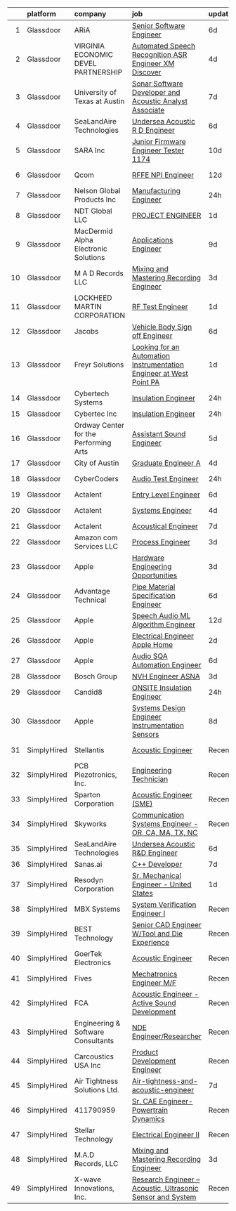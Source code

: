 

|    | platform    | company                               | job                                                                                                                                                                                                                                                                                                                                                                                                                                                                                                                                                                                                                                                                                                                                                                                                                                                                                                                                                                                                                                                                                                                                                                                                                                                                                                                                                                                                                                       | update_time   | location                |
|---:|:------------|:--------------------------------------|:------------------------------------------------------------------------------------------------------------------------------------------------------------------------------------------------------------------------------------------------------------------------------------------------------------------------------------------------------------------------------------------------------------------------------------------------------------------------------------------------------------------------------------------------------------------------------------------------------------------------------------------------------------------------------------------------------------------------------------------------------------------------------------------------------------------------------------------------------------------------------------------------------------------------------------------------------------------------------------------------------------------------------------------------------------------------------------------------------------------------------------------------------------------------------------------------------------------------------------------------------------------------------------------------------------------------------------------------------------------------------------------------------------------------------------------|:--------------|:------------------------|
|  1 | Glassdoor   | ARiA                                  | [Senior Software Engineer](https://www.glassdoor.com/partner/jobListing.htm?pos=101&ao=1110586&s=58&guid=00000182cea74c91b7622e24634c906c&src=GD_JOB_AD&t=SR&vt=w&ea=1&cs=1_d41f45f9&cb=1661324447211&jobListingId=1008076713969&cpc=1641D5D5536C06B6&jrtk=3-0-1gb7aej5li6gm801-1gb7aej652g8u000-a2788589c076f59c--6NYlbfkN0ACu_hgM4mYOpGjE6TXudS1eLEYdlotK5aSiNrSIRlNjkkh_z-L-is4x54yXDm2KRsb-mtVs3lKT5u3SJdqLqnwYoxrpCimy5LFfZyt9ttTGVU61pPJmUA1KW-g9Q9gKF2IYCC3xiHVVy9PrVBjM_QDYyjIcjrjj_Ylt-4VwcdsEXVk_3IGctwleoMyUsUDh3vmpVQVRRvphqnCov2C-U2v7Ph4COl36wuujwqn_Ny1U-WqlyrLMj-ct2j7f27vNZVlraarOfVhdJAohYY5JOs4rMhCuqQBqV4s461i9yYMDzmlajZ8Nel_x3I0Lol7sqLGNs85azOm7UiLpH6ayseTT41Mi2QiMp4Yk65mLEF2yHS2wcwcgt82GykKMFVSaqF-utu0xHQVVtHgCFkVQYlL0KEZI7msaKbaQH9zwly2Dd4cgnU6tyWFpGUgsTMxK1DEWrOrk_99-2RJkjPBcSguTjODCbqU-OicBAk_8vyfpBdIadni1hvNbLfqkN9hs_bg40enX0GqgQ%3D%3D)                                                                                                                                                                                                                                                                                                                                                                                                                                                                                                                                                           | 6d            | Seattle, WA             |
|  2 | Glassdoor   | VIRGINIA ECONOMIC DEVEL PARTNERSHIP   | [Automated Speech Recognition  ASR  Engineer   XM Discover](https://www.glassdoor.com/partner/jobListing.htm?pos=103&ao=1110586&s=58&guid=00000182cea74c91b7622e24634c906c&src=GD_JOB_AD&t=SR&vt=w&cs=1_52b203ad&cb=1661324447211&jobListingId=1008081555644&cpc=6193B0C32834B022&jrtk=3-0-1gb7aej5li6gm801-1gb7aej652g8u000-550a88ddc4adde81--6NYlbfkN0D0ff9e8Lfwlpl5zGbQmpn59AL71QmFd7VKOAnfyjZzp5sdngV8WPgYe0dov1m7Y2kw6EHuJODJj3ty-dvdlm38X0C5pQW2rYh27EnJMeapNXbArMIEY3CPxsiouAf__8ATJrwDuEj_uUAorgrTFUFUth8IhrHYoiXtT52_uCJw6n2hkDt3LMssZbI3fSxbfC5mZsghNW5txCQdAUY0l4yMusrYnbqwUkhrs7YhUPvRPe2otri-gwI36s18ReJlllqQTD6j35IEaBbawWgSEBRo6gh9kR8MOxkqOtubTVKyD6YetNJqrRMg93VpAqNGNLVBhrohjyoXth2G5bPAIF1BVQ76CiWQSRueO5RAm1w-RaqZaCQn5_0UbB25gV0gP1RIFyLAmOzkIL5VVJ3FT38uPW2bHEvFUDyvmVaKrlhHslW_xseQE63Y7VVxcvDVLwbJ5V3njuXJ326cv15JdLGlraxnweJL_30%3D)                                                                                                                                                                                                                                                                                                                                                                                                                                                                                                                                                                             | 4d            | Reston, VA              |
|  3 | Glassdoor   | University of Texas at Austin         | [Sonar Software Developer and Acoustic Analyst Associate](https://www.glassdoor.com/partner/jobListing.htm?pos=126&ao=1136043&s=58&guid=00000182cea74c91b7622e24634c906c&src=GD_JOB_AD&t=SR&vt=w&cs=1_fe0d5dd8&cb=1661324447215&jobListingId=1008073636533&jrtk=3-0-1gb7aej5li6gm801-1gb7aej652g8u000-557bf31c862cf06c-)                                                                                                                                                                                                                                                                                                                                                                                                                                                                                                                                                                                                                                                                                                                                                                                                                                                                                                                                                                                                                                                                                                                  | 7d            | Austin, TX              |
|  4 | Glassdoor   | SeaLandAire Technologies              | [Undersea Acoustic R D Engineer](https://www.glassdoor.com/partner/jobListing.htm?pos=117&ao=1136043&s=58&guid=00000182cea74c91b7622e24634c906c&src=GD_JOB_AD&t=SR&vt=w&ea=1&cs=1_f147c808&cb=1661324447215&jobListingId=1008076399763&jrtk=3-0-1gb7aej5li6gm801-1gb7aej652g8u000-1b0c825c938043e9-)                                                                                                                                                                                                                                                                                                                                                                                                                                                                                                                                                                                                                                                                                                                                                                                                                                                                                                                                                                                                                                                                                                                                      | 6d            | Jackson, MI             |
|  5 | Glassdoor   | SARA Inc                              | [Junior Firmware Engineer   Tester   1174](https://www.glassdoor.com/partner/jobListing.htm?pos=130&ao=1136043&s=58&guid=00000182cea74c91b7622e24634c906c&src=GD_JOB_AD&t=SR&vt=w&ea=1&cs=1_ccd73ba1&cb=1661324447216&jobListingId=1008069954036&jrtk=3-0-1gb7aej5li6gm801-1gb7aej652g8u000-64dfa2a4b43075ce-)                                                                                                                                                                                                                                                                                                                                                                                                                                                                                                                                                                                                                                                                                                                                                                                                                                                                                                                                                                                                                                                                                                                            | 10d           | Colorado Springs, CO    |
|  6 | Glassdoor   | Qcom                                  | [RFFE NPI Engineer](https://www.glassdoor.com/partner/jobListing.htm?pos=116&ao=1136043&s=58&guid=00000182cea74c91b7622e24634c906c&src=GD_JOB_AD&t=SR&vt=w&cs=1_31990dfa&cb=1661324447215&jobListingId=1008067509526&jrtk=3-0-1gb7aej5li6gm801-1gb7aej652g8u000-29f2ec6209d2a3f1-)                                                                                                                                                                                                                                                                                                                                                                                                                                                                                                                                                                                                                                                                                                                                                                                                                                                                                                                                                                                                                                                                                                                                                        | 12d           | San Diego, CA           |
|  7 | Glassdoor   | Nelson Global Products Inc            | [Manufacturing Engineer](https://www.glassdoor.com/partner/jobListing.htm?pos=128&ao=1136043&s=58&guid=00000182cea74c91b7622e24634c906c&src=GD_JOB_AD&t=SR&vt=w&ea=1&cs=1_e0e4fb49&cb=1661324447216&jobListingId=1008087917890&jrtk=3-0-1gb7aej5li6gm801-1gb7aej652g8u000-6d4720c4deeb5f88-)                                                                                                                                                                                                                                                                                                                                                                                                                                                                                                                                                                                                                                                                                                                                                                                                                                                                                                                                                                                                                                                                                                                                              | 24h           | Black River Falls, WI   |
|  8 | Glassdoor   | NDT Global LLC                        | [PROJECT ENGINEER](https://www.glassdoor.com/partner/jobListing.htm?pos=123&ao=1136043&s=58&guid=00000182cea74c91b7622e24634c906c&src=GD_JOB_AD&t=SR&vt=w&cs=1_afad4964&cb=1661324447215&jobListingId=1008084939858&jrtk=3-0-1gb7aej5li6gm801-1gb7aej652g8u000-e0a73ef70e511d69-)                                                                                                                                                                                                                                                                                                                                                                                                                                                                                                                                                                                                                                                                                                                                                                                                                                                                                                                                                                                                                                                                                                                                                         | 1d            | Houston, TX             |
|  9 | Glassdoor   | MacDermid Alpha Electronic Solutions  | [Applications Engineer](https://www.glassdoor.com/partner/jobListing.htm?pos=121&ao=1136043&s=58&guid=00000182cea74c91b7622e24634c906c&src=GD_JOB_AD&t=SR&vt=w&cs=1_ace5066b&cb=1661324447215&jobListingId=1008070285027&jrtk=3-0-1gb7aej5li6gm801-1gb7aej652g8u000-bd764e465d32d008-)                                                                                                                                                                                                                                                                                                                                                                                                                                                                                                                                                                                                                                                                                                                                                                                                                                                                                                                                                                                                                                                                                                                                                    | 9d            | South Plainfield, NJ    |
| 10 | Glassdoor   | M A D Records  LLC                    | [Mixing and Mastering Recording Engineer](https://www.glassdoor.com/partner/jobListing.htm?pos=114&ao=1136043&s=58&guid=00000182cea74c91b7622e24634c906c&src=GD_JOB_AD&t=SR&vt=w&ea=1&cs=1_3fbadd84&cb=1661324447214&jobListingId=1008082851002&jrtk=3-0-1gb7aej5li6gm801-1gb7aej652g8u000-1ef587c60b88b873-)                                                                                                                                                                                                                                                                                                                                                                                                                                                                                                                                                                                                                                                                                                                                                                                                                                                                                                                                                                                                                                                                                                                             | 3d            | Las Vegas, NV           |
| 11 | Glassdoor   | LOCKHEED MARTIN CORPORATION           | [RF Test Engineer](https://www.glassdoor.com/partner/jobListing.htm?pos=129&ao=1136043&s=58&guid=00000182cea74c91b7622e24634c906c&src=GD_JOB_AD&t=SR&vt=w&cs=1_2c2f7edf&cb=1661324447216&jobListingId=1008087378421&jrtk=3-0-1gb7aej5li6gm801-1gb7aej652g8u000-6ebfdff9d67e6aa4-)                                                                                                                                                                                                                                                                                                                                                                                                                                                                                                                                                                                                                                                                                                                                                                                                                                                                                                                                                                                                                                                                                                                                                         | 1d            | Littleton, CO           |
| 12 | Glassdoor   | Jacobs                                | [Vehicle Body Sign off Engineer](https://www.glassdoor.com/partner/jobListing.htm?pos=102&ao=1110586&s=58&guid=00000182cea74c91b7622e24634c906c&src=GD_JOB_AD&t=SR&vt=w&ea=1&cs=1_ce6c0abc&cb=1661324447211&jobListingId=1008076424160&cpc=A0032DE20586B9BD&jrtk=3-0-1gb7aej5li6gm801-1gb7aej652g8u000-2514f11ce17c5c7f--6NYlbfkN0BTGCzNkojaWnHF2lQ67MprkfV0AsHFK6-ASa0WUvIAVKxor-yG3OomjkEz4vwULtViHXMikodzBLZazM3ZaOgoH6MW5WzHLsIs1EKGt9YAOekZ7ienKxQ0tTFZgf_qAXBmL8buqm45bdv1pk6cJyUkzwqIjMKZRQur5CZ9tfmKv1dy1pdm2E5dgM_vrDQyqFEEDC_nSRcMnKgt4-hrKq47_UZ2x9EtcHA2dAeL-S0hZjB7F61Y-bVWRUOocGiwRbo6kkrs768NHegserVOQK70wtzWv1kgz4HW-XYyTGQcbSamWrVJE2BQfSG06PbwxDdkYismX80HsmNSYZpiDlZeOKE9DpVXL49gQPoQBZNWSbz0cz-YtY1i_OvEsw4dRznhnfGDEikaIV97wtir7CZATP24vZftM_BctTTp8JgZrcjyVw4lkwb4kK19r-hKY9M8WNrQVlmgnOJi4T0DY0617lPw-a9HL6bC1mJeJFR-s_LIe3jXnit76iPxUADLrEvzOGwi_FPH0A%3D%3D)                                                                                                                                                                                                                                                                                                                                                                                                                                                                                                                                                     | 6d            | Dearborn, MI            |
| 13 | Glassdoor   | Freyr Solutions                       | [Looking for an Automation Instrumentation Engineer at West Point  PA](https://www.glassdoor.com/partner/jobListing.htm?pos=120&ao=1136043&s=58&guid=00000182cea74c91b7622e24634c906c&src=GD_JOB_AD&t=SR&vt=w&ea=1&cs=1_67fcae24&cb=1661324447215&jobListingId=1008085897305&jrtk=3-0-1gb7aej5li6gm801-1gb7aej652g8u000-9bb65be6d17920d8-)                                                                                                                                                                                                                                                                                                                                                                                                                                                                                                                                                                                                                                                                                                                                                                                                                                                                                                                                                                                                                                                                                                | 1d            | West Point, PA          |
| 14 | Glassdoor   | Cybertech Systems                     | [Insulation Engineer](https://www.glassdoor.com/partner/jobListing.htm?pos=115&ao=1136043&s=58&guid=00000182cea74c91b7622e24634c906c&src=GD_JOB_AD&t=SR&vt=w&ea=1&cs=1_5e96abe5&cb=1661324447214&jobListingId=1008088326827&jrtk=3-0-1gb7aej5li6gm801-1gb7aej652g8u000-3405b385bc521d45-)                                                                                                                                                                                                                                                                                                                                                                                                                                                                                                                                                                                                                                                                                                                                                                                                                                                                                                                                                                                                                                                                                                                                                 | 24h           | Houston, TX             |
| 15 | Glassdoor   | Cybertec Inc                          | [Insulation Engineer](https://www.glassdoor.com/partner/jobListing.htm?pos=118&ao=1136043&s=58&guid=00000182cea74c91b7622e24634c906c&src=GD_JOB_AD&t=SR&vt=w&ea=1&cs=1_5dba6112&cb=1661324447215&jobListingId=1008088726549&jrtk=3-0-1gb7aej5li6gm801-1gb7aej652g8u000-60e52fbdaa588f09-)                                                                                                                                                                                                                                                                                                                                                                                                                                                                                                                                                                                                                                                                                                                                                                                                                                                                                                                                                                                                                                                                                                                                                 | 24h           | Houston, TX             |
| 16 | Glassdoor   | Ordway Center for the Performing Arts | [Assistant Sound Engineer](https://www.glassdoor.com/partner/jobListing.htm?pos=124&ao=1136043&s=58&guid=00000182cea74c91b7622e24634c906c&src=GD_JOB_AD&t=SR&vt=w&ea=1&cs=1_30fa5505&cb=1661324447215&jobListingId=1008079532547&jrtk=3-0-1gb7aej5li6gm801-1gb7aej652g8u000-5856df3a239138d6-)                                                                                                                                                                                                                                                                                                                                                                                                                                                                                                                                                                                                                                                                                                                                                                                                                                                                                                                                                                                                                                                                                                                                            | 5d            | Saint Paul, MN          |
| 17 | Glassdoor   | City of Austin                        | [Graduate Engineer A](https://www.glassdoor.com/partner/jobListing.htm?pos=122&ao=1136043&s=58&guid=00000182cea74c91b7622e24634c906c&src=GD_JOB_AD&t=SR&vt=w&cs=1_8f3f5fd7&cb=1661324447215&jobListingId=1008080961660&jrtk=3-0-1gb7aej5li6gm801-1gb7aej652g8u000-6bcb283c366297ad-)                                                                                                                                                                                                                                                                                                                                                                                                                                                                                                                                                                                                                                                                                                                                                                                                                                                                                                                                                                                                                                                                                                                                                      | 4d            | Austin, TX              |
| 18 | Glassdoor   | CyberCoders                           | [Audio Test Engineer](https://www.glassdoor.com/partner/jobListing.htm?pos=109&ao=1110586&s=58&guid=00000182cea74c91b7622e24634c906c&src=GD_JOB_AD&t=SR&vt=w&ea=1&cs=1_4724ae5e&cb=1661324447212&jobListingId=1008088932273&cpc=C4A69CCDBB3B9599&jrtk=3-0-1gb7aej5li6gm801-1gb7aej652g8u000-195f1b305b140201--6NYlbfkN0CpFJQzrgRR8WqXWK1qKKEqALWJw739KlKqr2H-MSI4eoBlI4EFrmor2FYZMP3muM2iY6zZv4sQHl1XI1L4HyAQIWRKQqPP3oXzGQEF-tO5eQTwcd-AVMJez6I_LMb97zRScuRm4depAaLMlMt7uWaHnLx2e4jgd7Qn1OhengMqPWsbMSsZTgu64GC9gGZiFGZ40cZLgMZ1RwoiFRlWV9QQVs_8BmQMmE9K8p8pCDLS4o21tEKGbMqJFo-ugct2Pb1J4bTGkLli0I5f1nVJiX1AFMMl5pCdFhs9Mu-_sbub3oGs_yJ8UsQ2UECx6QjtiqO2fljGzBS4elzydBkk78sncSs2OEgFzGtCRy0hiJL09w-GOQqG_KTkChjCUyoDlBhR1ApSH-ls8Vy7e4bAaXEeZDGlQ5Mc9iQeFMm8Ziwqxnt9KlfZFh-DO8Hssw5mqvL76Y9MGYV18vbI02OI-7IQCD9wLGUYEcnXKFfiTSN_brUefI7tgFP36DtGXRV8r-CsnbuSSm5VeDNZCU8TxPFoHLSw_5rq_snZl4Dm67a6eM5iQIBOuASpN4mTQoKuzK_FemdU-dp0pRZvTxyF90o3ppcJMRWJ6WBgW3ZyaBz18Y06r-1cXXW0ClTsjKjkvfgKblxiVDT5i7qohEoRp7TtFg4voyfDdsiIOxZlFylajM0LF2XQapsNrOglcNjCD7hQAlub5-YcZVyWPhqZ9wgx39g9KbrwjcuBkenoE_fdfl-rsOgfPp3hxPJ98o8WbmPbSXDYSa4Ogss7JhIv--yQOUzjCN8l3t1WQcre9irq5RcDqT_wUtoBtBYmTPioh6FLc9_8fhlIhiAxO17qS8u7dvbJPpwz5Rv2Z-MSYTYFHMhft-rPwUamV6uFHppJEwn4ztaHjypxueQfk4AfTOeWgdPYKHPUMDx2kR6vHiXsxfzmokorgMruJQBC3mHib66bZHMQoUq6UIuWQHQ2ZsoZKdU5T66uSPkH0-RgTiYdTg%3D%3D)                                                                | 24h           | Redmond, WA             |
| 19 | Glassdoor   | Actalent                              | [Entry Level Engineer](https://www.glassdoor.com/partner/jobListing.htm?pos=110&ao=1110586&s=58&guid=00000182cea74c91b7622e24634c906c&src=GD_JOB_AD&t=SR&vt=w&ea=1&cs=1_84c5194f&cb=1661324447213&jobListingId=1008077072912&cpc=334ABAF5D42DC775&jrtk=3-0-1gb7aej5li6gm801-1gb7aej652g8u000-80860973a67802ea--6NYlbfkN0ChYVx_I3yfZ_JDY3EFoivtqvi_stwnZ_kRt8Dowt_l_d1ydueao4NE-oUleRJ4yhhmumybdE2Kouaj4ijvM67OjwBFpaTVdis5duIe_hhHyHeLRgfXvHT8CVNthjxvGwO0GKWio-ZGLNpXiryZOuQM3mtx5h2EK4tOWlkknpGH49bKKyYWBVoMq7ZcGVQ9Nled4eXQig0cOJDCET7BHI-44BLXhxKleuuDAzS64LCgue3keyyzfxXOdpmu6bEMdDxK6Kd-QkP6qwBfk_IGqzKE-r9OYsT69F6fq11NZ67O8Cu8HYEKfXlveU5i6V-BLmWGcQ2K-YMPCDYGghkja1DnzaHXTNtYNS0Kto5KagbxKjYkGpeEQrLWayKaWXdfzlG86ofY8BUccnHoiBQQTVRPrxBCZGd8v9Chzmn_d5zbeF4U9MVL99eGI0yXgNUNKZVqa4HzVaJSg4Q82BALspLLcPPkTu4aVJ--HWJpP8I_tQN1HlJluv10MkCPFQbfHiOqMdP9RLDiRQ3OMnCZSAJusREkHTP0rdcmhF-OXXDmbQtubhXqafQqfS-EW6zG9Wr9ktrfVijUJCQbE4X-L7oMJoF3-70JGPW6H9FRZgpuY9AjYVyFDpCPRLREYwlI0RuBjYAw15J69En4JzoRmzWD36XrslGG3NPwiOwOnTgyihAYjVtGJ6ahowj6S0iBW1ka0NzzTBjGKiXEoGsB5cn5dJ89GyPQK6ZZqBOa_biaRmAYdC6LdOmJPqZTTeUHwlENFVOUQicER5oYSz2whaK0LNMtG-2vOCxbFsJqwWa_ORjNyALa8_KVYOmnn4brB8gP2s6-kO5YWuhryxvWQJBDXJqlMBlD6XETiyZaNs5NNqOpm38q3xES4yYKn_hBsiUwk1YgnWzYFhnK7oIX41d1HL5lAiyM4OuPsKYIThWNi-6h4t3Vbw5tqlwsIy5PbqhH5QbOgC3MvX-uhXa3DCd8)                                                                                           | 6d            | Chester, PA             |
| 20 | Glassdoor   | Actalent                              | [Systems Engineer](https://www.glassdoor.com/partner/jobListing.htm?pos=111&ao=1110586&s=58&guid=00000182cea74c91b7622e24634c906c&src=GD_JOB_AD&t=SR&vt=w&ea=1&cs=1_93f5e745&cb=1661324447214&jobListingId=1008081625256&cpc=B076152010A3B66C&jrtk=3-0-1gb7aej5li6gm801-1gb7aej652g8u000-eb5fc3e5fa73dec3--6NYlbfkN0ChYVx_I3yfZ_JDY3EFoivtqvi_stwnZ_kRt8Dowt_l_d1ydueao4NE-oUleRJ4yhjCrTNrnhpA1723ScKRDpRE1n0lV517MAuDm13_KfRUVCvtQItZxA6LE1Jn-hMF2PzuvuQPoChg2FMt2ty_tcyOZZqDrLEv6DVzbvLpvC0x3pBg0Jy9n9lrQ-0scFr7jG2zeI7I_r6y9HOjPKKcOaWNAENSubJHDbKnMjpW4mrN8PhxMYZ8tU0DIzfXzMIPGG4gWd4OaJfyh5g9mm5PUPESuSE09zsPhzA2x3BkJ_sRepfrUOQ-1-q0-z8YvUojkuaUbh_s8Vqx6WgVsSt35DmwfJXAhQ2gqdUMwXFLZeYYO65_m0ZYM5ZPAJ5kJHHKWgaCeLS3IjJrf8Ce7VPnSdV6al9voK7AN3nRbeqHgHCf9at4v4xImfbVpy2lO7UNBNQ8FSh9zx38encryPVzPgG3z5nEqeHD9QLccz0iXI9arxk9gTL7qsfOBLgOeVnHX2ccdQ37tsr0q_XGyWfVlv54Q_XJFrpSQQtZvF6ch0OMxZXf218cGB-d6Rb2tJjVuua-Ml-EthGne4gt1Pgs90UtEh1F-SaoTSD6ftbV9pUQhRhI3o-noqcjOS-z7Lv3FbzKMWYkFtcMTg33fVoJwLTHeWfex5wAg8rbkBrinuN2CAdOSuHh-97JBQtef_BTYRb09oo1r-tT5kZsXCK6vl4UMsqUneqz7IWjh-Wm5G9vkpNaCTn1mzzDJ7hdDFVW38rMSXrLnDZNCikXGVaS6jJXQ35KsEnvPVJqmMJdYQ_qvFrZ5jpmF0_Y_EzrH-gFClMERwxD6SwAs0kxek2SBq_YV2nW1aWO7ZcPH7P2SvpeccOrOKLv17Nc11ZisaFLoMENJFi14VZkvzpfIYU4O42CdiqM4-JnJSh80zqn4DthyF83A6trCoIZVkmcSUjzSablNwekehE2E2H7gTT7g0fMePvT8dyf8zQ%3D)                                                                                 | 4d            | Eden Prairie, MN        |
| 21 | Glassdoor   | Actalent                              | [Acoustical Engineer](https://www.glassdoor.com/partner/jobListing.htm?pos=112&ao=1110586&s=58&guid=00000182cea74c91b7622e24634c906c&src=GD_JOB_AD&t=SR&vt=w&ea=1&cs=1_8a9c2f00&cb=1661324447214&jobListingId=1008075187696&cpc=8795CF9063CD573D&jrtk=3-0-1gb7aej5li6gm801-1gb7aej652g8u000-5220c9c81e84945a--6NYlbfkN0ChYVx_I3yfZ_JDY3EFoivtqvi_stwnZ_kRt8Dowt_l_d1ydueao4NE-oUleRJ4yhgHLxhV5j4PnTgNp2DfoBCFdbHcQuDtZsKy3Zufp_w8pPYADRTx-YgXFKwXxOgcar3GSNPLdcY00WKiZ-fI-3ixNwPR4MqK7gAckonzS5DC5AbX1phk35nIkXBp3psGg6mBxfCkFbPZWx6KByOSJcezdTuarfJlNQCIsBHNBH0lxhm_cx3jq1f32JZqZ4ngHS1rl6Zw53na1IztMHpunY9ZVPEv5F3xrurNdOIdbFEyK8VALy9g58iqE5qB0erDawEJ5C1gus7BdFN11ewXN0ti3EBF8UOlAbXxyrmLEYoWFWXoPyoWwDxIYe0g7iFNZZccRHaYbJ2aRbjuXmeSAP5VTXL9tRRldzJNvVS-EaeI4C7qnpctjHwJE4t-1znC1NsJWhbeDFVZam42iHdPVChLx-u34o-H253ZmzyyfBcRlP3XKZEdymFq21aqOeE8qrXBOZvJlSgGy_i0KNRHMm4UAOZKxX9FqbOHkBcpwbTIB5p5JgVA55FvYqEB9vnTOoR2T26hQnaAR7BmfJXZwSZ6llhorMKG1ubhpvN3OvOwv-pc44ZtWHmaoU3MY8vQU07sBRvAfZz28Tnt-5TqCeRGkPjfm08i6Dr3a3dY4GWaP6PZTJ5Yj7LYEdpjmxDFTUD3WDfN7IgxC013pUPVaujLlO6hNkEZ9RGute2EJv-JYwJuQ8fRKO97uzwxhBpB5xDgplMJWorsahvqhtyr5zR3pftoDPU9izG5VhiKimRAFxwQlcz4hOhAv90H76us4T-9iiO6s94MUzlpbA8VhRyStL3zW9zzStToXCEus_m5QQOyg3UN3p7iC9EAp6bNvAIKY2HPcZtP604nO4DicHLusA3JYmzxXcYPsL-SZEQP4bz3oRLZ7QG8K0iJye99OuMqAKmDuWim-ucHcvtq2je9s-vz3nzKYvQ%3D)                                                                              | 7d            | Chester, PA             |
| 22 | Glassdoor   | Amazon com Services LLC               | [Process Engineer](https://www.glassdoor.com/partner/jobListing.htm?pos=127&ao=1136043&s=58&guid=00000182cea74c91b7622e24634c906c&src=GD_JOB_AD&t=SR&vt=w&cs=1_b38be977&cb=1661324447216&jobListingId=1008082334397&jrtk=3-0-1gb7aej5li6gm801-1gb7aej652g8u000-93df05f7f57d1390-)                                                                                                                                                                                                                                                                                                                                                                                                                                                                                                                                                                                                                                                                                                                                                                                                                                                                                                                                                                                                                                                                                                                                                         | 3d            | San Diego, CA           |
| 23 | Glassdoor   | Apple                                 | [Hardware Engineering Opportunities](https://www.glassdoor.com/partner/jobListing.htm?pos=125&ao=1136043&s=58&guid=00000182cea74c91b7622e24634c906c&src=GD_JOB_AD&t=SR&vt=w&cs=1_8f140ea6&cb=1661324447215&jobListingId=1008083007672&jrtk=3-0-1gb7aej5li6gm801-1gb7aej652g8u000-dfb731c3ecead4fc-)                                                                                                                                                                                                                                                                                                                                                                                                                                                                                                                                                                                                                                                                                                                                                                                                                                                                                                                                                                                                                                                                                                                                       | 3d            | Cupertino, CA           |
| 24 | Glassdoor   | Advantage Technical                   | [Pipe Material Specification Engineer](https://www.glassdoor.com/partner/jobListing.htm?pos=108&ao=1110586&s=58&guid=00000182cea74c91b7622e24634c906c&src=GD_JOB_AD&t=SR&vt=w&ea=1&cs=1_c2f02436&cb=1661324447212&jobListingId=1008077741008&cpc=5EFBB0462F9C6B7A&jrtk=3-0-1gb7aej5li6gm801-1gb7aej652g8u000-c320e72c0ffc31eb--6NYlbfkN0CQRQ3eiV4YWjrRS1ho7HVQ9JO8v6Fb3eU0yDOJbdOiEguntuRlpE4-KHbcsleRd0tl0BQcp8yWd7PoI8l1xko7Vr5PKS52Ibi0Lby_NqcPBTaQUEXclb_XvvSXTdriqydV38gW4S8YbqhDWL22ShxkDmA5OJ8ITkl26TweqBiJSAYyuO8i3IIyGJGr6lLXAiQEn1vpOaxt08uKlxWXZWirvCLRJNM_02nqc8HY49UGPnbYS_fe8O9ADnxt0F1cs6mSugCuvcxysecYVSLJottNAbGX_YN-D-4w8AMPXOK0Hv4GGaYbPcdFPMjEGO6dy9PxjJpvs9LKRo_yk4l3fSkbuqBTeQ_Vge21PmD9xmnKZqwMnRlcTc1skR0A0FgMwEXUrhDHMTvkSd1n9EI0t-PbBwpIr0ts3A_7RSQ2S3qvIqfAUE3YXYSvvYMlVfrsSTQZRwnhJN9ISKx0wPhwBpXWdeFBnFod3HIknzsD4yOOMwTS5Rfs48TbkL7rURaTDJxIsnNGY1AqpJ0y7vGk5X62fwnD6jgGRpdMp6yXi6WqRJVvS8CBUC54cRTIEV_3wrvvVmL0jymPSg%3D%3D)                                                                                                                                                                                                                                                                                                                                                                                                                                                                               | 6d            | Houston, TX             |
| 25 | Glassdoor   | Apple                                 | [Speech   Audio ML Algorithm Engineer](https://www.glassdoor.com/partner/jobListing.htm?pos=105&ao=1110586&s=58&guid=00000182cea74c91b7622e24634c906c&src=GD_JOB_AD&t=SR&vt=w&cs=1_c7509331&cb=1661324447211&jobListingId=1008066606047&cpc=3BA4CE39D5B5DEF5&jrtk=3-0-1gb7aej5li6gm801-1gb7aej652g8u000-4bd19a550787995c--6NYlbfkN0BvKrLyj5gPmtZO9T8euul8TCxuuKNOtzRJOomxnwSEodTz2Bc-sPZl29JElYHfcoTQmgR2kLCqbz896zU7Ayzp2mIeuZoFH0p3pB-zTK20603ErE2aTw0Qwc9BgqJ4DR4v_yjIVaESKmxDOaTO2lNHYjCGSCWGpweUL273BrzL526D8-_xkzGAbWQialPu-1AHMxiHvyy2Wq9lZY2fJu3kK1gD7XyAk6yfaF9xzILyVL7CQey0WTWAjE0TkOiJ2yWv63gBH9L14svaCyr9rYlJ2L6lUyRTYgwdkprTziebvntnB5TYm7FNiQaw3hLcYpRfcrJ6meRbCU1WpdE4WRfUsxLlMV2LGSWhaXxytCBS5Qwq3e1uJgCPp52HDjHO5uVtzadLmXMgJSmKPLwk9ycI7SgsEBzioNxUVLwSzpA3mZOH2sZ5vKWgG9BS7_vBOZ4ZhdV5wb_D_kg17B1Yb5pp6b-QK9ATFkZxmHD_DVcV89RzALraVUr-jteRYF3FrMZ35wj9Uwl4cH7v_gr6nLbBIdpUoteZT0x4QrO_sSivp2jIf_a5m99OfWFSoz9-vTHWvN_g53JvCHAg5rNqMSnsfyjXefyIvrZY8rGqYeev6Loz12cfqj3zgR1gRpAnIb0FpDRgHEDSpNTvbnLUVyteiXXonBA58gvgpt_BpbSs1KI34VH7ROVQIVkaAN2Goqt2FOQ30Kgx_JGZRRUGEctqAcudFLmY2LNNSD-UaIJlhoPrEqt2_mduRYEMbdorUgzULxtdOWPkS8UzrKRSQ0WZVUGKMlyHyma5VrZnW_ppQvmDMY9Od1V78iPgA_LM4ddrED8xkj47q0Cio4NCfMRNy2UUwOLSL1e7cfPEViMBCHrsim9FU3pUorBzjXJPpqOqA1uHbte5YaJanlqrgZagEwM0YAZZdt6vUFRttapodcxBLr8PkQnhIkc-fpeSd4hy9tmV6WXPQ79Z_3QvTLuV)                                                                                | 12d           | Culver City, CA         |
| 26 | Glassdoor   | Apple                                 | [Electrical Engineer   Apple Home](https://www.glassdoor.com/partner/jobListing.htm?pos=106&ao=1110586&s=58&guid=00000182cea74c91b7622e24634c906c&src=GD_JOB_AD&t=SR&vt=w&cs=1_2ec83393&cb=1661324447211&jobListingId=1008084351630&cpc=F41FEAB56D215062&jrtk=3-0-1gb7aej5li6gm801-1gb7aej652g8u000-1801b1370f572542--6NYlbfkN0BvKrLyj5gPmtZO9T8euul8TCxuuKNOtzRJOomxnwSEodTz2Bc-sPZl5OJ9R4TJsNcO8ODE1_BVZUwFoGOxJnoXs8C4s0T1eqY4-4L0-3A-O2ofzeuSYF9Y4KEHlS6_XsXq1J_tq9lkMF_2oqP7HaE8VSSyUpGJ4euXX9a94Xp-g34SY_LoB4qNgpbqO5j0vUN6PqtQMvBOAF7rjppBuqketXFgqSi3Btq31gRVnQywPv5Q0RqoDst_yVremMBTRvMOHSvSqkNl-MfenezHiAdQALuPp5x-Mm97PMTiegDnGExLjo1naqVb-b4mz3Fw3FOKvvWiEgPffyl36uSfNCtRN_6PO76IaLd9nJLNGpKVoLkJO4qgJSbWsFdlthGYFKByhJBKwLdJHE8TwWh84juDHHAcnLkktdf6txZyGDCNiebZ1_3ELGfxCM9CPSLyVBlZjrQ38IAIqLGWyr88uyfuCrCQs2UGll0T8GKjWqQriGzpBIoPRzViUME_HkTkgXBNoHbXfvZnOO_hz3sb-NwCLqQ08mcLqApJ53tm72st2GF7aNtJUoMfwyF2T041Mduqv1sGmmoJlOfZyJ-f9g8d15EaRxkX72cr3uU9vPWMErcgY0uh7cn5euDjhFbSl1mHiq6A3sfnOGKtnXaNWZ_ZeoQjPSkRXIrpH3SDU3fHYSoC_ng2rLhimiJmD8ooKh7ObrnFZkWwnv4h9jVewzvwooxW3TC_jFPnEIcDFg59UyvGcfIzuwoVi6mYy2Cfb7k13ekj8REKSSvyhgxLtV-I_Fgr7VgBbtjVFyTgECXwfOh3OmJhP2bAB1EURu-EWkKPGNyXdPCgzce0oRIezLMP0AjBiEbNZd1KVmWHeYtJv8huMWFlRFrq45HaAe-1DvE05debPJC1UohzydGjDdx-NjwlebiiyGjiWByP2-O8x4NefWr0TEppQJh9hO_Qxi1RMgqjXJFaWX6FrluRCTsP_ygUdXoOmsBcFYLEW9rf7Q%3D%3D)                                                        | 2d            | Culver City, CA         |
| 27 | Glassdoor   | Apple                                 | [Audio SQA Automation Engineer](https://www.glassdoor.com/partner/jobListing.htm?pos=119&ao=1136043&s=58&guid=00000182cea74c91b7622e24634c906c&src=GD_JOB_AD&t=SR&vt=w&cs=1_b3bb5b2e&cb=1661324447215&jobListingId=1008077637824&jrtk=3-0-1gb7aej5li6gm801-1gb7aej652g8u000-1727bd9025c83aa0-)                                                                                                                                                                                                                                                                                                                                                                                                                                                                                                                                                                                                                                                                                                                                                                                                                                                                                                                                                                                                                                                                                                                                            | 6d            | Cupertino, CA           |
| 28 | Glassdoor   | Bosch Group                           | [NVH Engineer   ASNA](https://www.glassdoor.com/partner/jobListing.htm?pos=107&ao=1110586&s=58&guid=00000182cea74c91b7622e24634c906c&src=GD_JOB_AD&t=SR&vt=w&cs=1_f6565fc8&cb=1661324447212&jobListingId=1008082755444&cpc=451933188B21919D&jrtk=3-0-1gb7aej5li6gm801-1gb7aej652g8u000-be46b3b7f6d46e6c--6NYlbfkN0C6GWNaujYxALY5cE2_tEHrxFJ_nxpjx3wh1ke1yD6QSF_gWAnu0BYVTdBq5zeqwu-iUYQaiuImLVe4w4dOURO7rFRpC3ztBcldISa5lUBOa4zCNZK2e9mipXG8TiljnwMghlHj_wuVRkfo-7-NrNDW3gUU1XmYrvq_HBFl3xnYf_7NZcCbj6HZxUvYLhxgdZoAtJsajwZ7OamQDNaGLXrrSLxD0ItHYvO5m7n6X97_IBwS7HNXDq-vLUXQS2iHJRsXZLdRcwqy-TgyRbv_lehCX1MHGab1-cuoyD74PPpVQ44vJG4aGf2qdU4wLOtvIypc0Vgzk_4h8MFsJnp9qxPbE1G0bmWR3JR-8Z3LSc3x9XRbhgn1S_hjqi5Xq5hzO_IYBl94fy0zDMKn1Xz1k6omA7kjYkPgxLwFWtv77E2kOxZvxJwYD9M-Z-buZQRamEWe2UnVPEEGILLaI3in4M4yTuoPypfdxVnEgs2Ifipz_sWBTJEcqI6xWbF8CVFEWBTkBGzACQWTNY3YMdTTohEZoj5qpundltHXlhm-tPH-fkTDCccW4_Zw6Bv4fPLpnmubH9iiaxDSj2sl0YnePtYyQTkyDlw63QDox6N083QUyWkdq1aERLK5QSlTXf5GJXxNP9QxtYCZEwA9RzT7_IhBppiPeW4j5iQUR4IuFkKOd5UX1cqe-NxliFNZ6k8dmQtO41sNq8An4nOzDfgZgYm8TX86twn1Rjk3SpN3DDAlohiQFgVUbkOZLAZxXnVWVhFR-IYPu1wAo7N_cGxKSf_p6bP8JXtKjzFdKQrEMBGMH06kfojd48EyHEx4StCMw-2AHSF4wpWnu3DeY6N8Xp5kgJNlfEYphnciESEK2wxyQ8n2dQGUmfPDPospTpYUAKtFN6gCEhlPtyRYKl2mKr7akmUQFZhNYT3O8wfmdhJQcQYdWZ8c0-z9XaOWSoomcAXXKVLV_wv-p7N4jZ_p9zaKImhaJX4y07RNHb0zfymcKiKPH2gFbS4othzhe9uXLTe1D6qz1NmCRii-l4Pcfr6MEMC0dPwsoMO5qfuuOIJZn8tnwO4jouV3) | 3d            | Plymouth, MI            |
| 29 | Glassdoor   | Candid8                               | [ONSITE Insulation Engineer](https://www.glassdoor.com/partner/jobListing.htm?pos=113&ao=1136043&s=58&guid=00000182cea74c91b7622e24634c906c&src=GD_JOB_AD&t=SR&vt=w&ea=1&cs=1_b798122a&cb=1661324447214&jobListingId=1008089066834&jrtk=3-0-1gb7aej5li6gm801-1gb7aej652g8u000-cd6c974c9aefe85f-)                                                                                                                                                                                                                                                                                                                                                                                                                                                                                                                                                                                                                                                                                                                                                                                                                                                                                                                                                                                                                                                                                                                                          | 24h           | Port Arthur, TX         |
| 30 | Glassdoor   | Apple                                 | [Systems Design Engineer  Instrumentation  Sensors ](https://www.glassdoor.com/partner/jobListing.htm?pos=104&ao=1110586&s=58&guid=00000182cea74c91b7622e24634c906c&src=GD_JOB_AD&t=SR&vt=w&cs=1_96eb0dc7&cb=1661324447211&jobListingId=1008072872866&cpc=FA84DF7EA1EC2398&jrtk=3-0-1gb7aej5li6gm801-1gb7aej652g8u000-5dc1da80fd2095b8--6NYlbfkN0BvKrLyj5gPmtZO9T8euul8TCxuuKNOtzRJOomxnwSEodTz2Bc-sPZlSXfvz6ygy0tJidbkPBoJOpn5M_Op1dVT78IKUvwrBDiq-0-XaZ5Ks6si1v-Rxw7VYol2pUSEbSXxtrYw2HhGY7Chi3gQx9zr_U3wj7xtUiIO1GFY_6wQkBdY6h76ads6N_qWWCft0YYoDk96_nsVHOgfCUBn1uohBJGpjLE7NklZ6AHy4AtJfBWOY2HvyVh2Rb9Aa45SwGQOIFoDvXPdUp8OF0igpYjQVdl9-LhFSpcv7XrDaX6BKzAsUTxL4aazTJe3RpyXb4gfq9-v3L1ihGfbyDYBEym95dzPgc4mIwZQhrww9sEZJUkG6WjlmXDHD8iDyPbgYBCzSNru_z9Uv1fc1rgwIQ10P3WKbQIF4y-R1_mPnbX7hrUUo5NjiO8QmYKiDcWCj22tGQ5YXGFY4-bhOHfGG7qBCDZrHk1rhrbezUWG6Jg5XdmgHai5rlCxuScEuGhmCAZedFiJ2UhLvUpjnC9LZpnHC-GXkndh82aiRe_JQ0W9yJLEB6j-Q2qPXVH-mXRR2y0DHefT8bIEJvlqFCekprvkSVUs74Hc9L2-YtgppbES4xU4OBri6p10SOgfcM33uEr5KOS8UkbMtRNKMOW_lf-sJvlEPyHzMy2Snn5HYS_-W1cH5kD5uugHnpeGMLxYv7wtfijkwLk6hxNdqMTnNBGjWhXgDLxyxj1xgF7zY-Wa4SHXCwiQT1AjnfEqc0OEzV-fKAzWWKPdB-455qx2CTErYPH505VvtuJAGKutVoPyGyHtqIiV874uX8_7ThYBU5cIfYLRlax8dFtf2B6LoLvx3pJKrX2gMy8NhdCzzS8eOFSpXTebQK6y8yjSTaLzzdQ5394h1CbQRFrGfrokQif-91kcPe-DtnOq3s4njYlI5oGIXnCfjdQTUWjFARv6UyRQz69RRWnp7jGbwu4z8UKHKlBtBYhjlfUbPZNqZ9q66A%3D%3D)                                      | 8d            | Austin, TX              |
| 31 | SimplyHired | Stellantis                            | [Acoustic Engineer](https://www.simplyhired.com/job/PVZbhpEovbImNXZEYlP04avQKs5EjnEj16N7TSjCcnBU03Ht8_LovA?q=acoustic+engineer)                                                                                                                                                                                                                                                                                                                                                                                                                                                                                                                                                                                                                                                                                                                                                                                                                                                                                                                                                                                                                                                                                                                                                                                                                                                                                                           | Recently      | Auburn Hills, MI        |
| 32 | SimplyHired | PCB Piezotronics, Inc.                | [Engineering Technician](https://www.simplyhired.com/job/NM86YdH6VDuQJ0TG34QWTzAp6GTbapi9Gf0-9VstUZpGvQkMSiJOIg?q=acoustic+engineer)                                                                                                                                                                                                                                                                                                                                                                                                                                                                                                                                                                                                                                                                                                                                                                                                                                                                                                                                                                                                                                                                                                                                                                                                                                                                                                      | Recently      | Halifax, NC +1 location |
| 33 | SimplyHired | Sparton Corporation                   | [Acoustic Engineer (SME)](https://www.simplyhired.com/job/L8IobWAc_9TZ6RnpNWajA__xB1KGJS_dkWjuiSheV4fKd7y9fT4L6g?q=acoustic+engineer)                                                                                                                                                                                                                                                                                                                                                                                                                                                                                                                                                                                                                                                                                                                                                                                                                                                                                                                                                                                                                                                                                                                                                                                                                                                                                                     | Recently      | De Leon Springs, FL     |
| 34 | SimplyHired | Skyworks                              | [Communication Systems Engineer - OR, CA, MA, TX, NC](https://www.simplyhired.com/job/VdIEzfg0_PbnmfZwuHgO56HBGYWFEh4cgBHR8OXn0sxYBANreLHU0A?q=acoustic+engineer)                                                                                                                                                                                                                                                                                                                                                                                                                                                                                                                                                                                                                                                                                                                                                                                                                                                                                                                                                                                                                                                                                                                                                                                                                                                                         | Recently      | Beaverton, OR           |
| 35 | SimplyHired | SeaLandAire Technologies              | [Undersea Acoustic R&D Engineer](https://www.simplyhired.com/job/hZd4MM6ivHSqQ2hKkSFxDcuc5th9uhpbq2X99tdFufOh7nbm-htf8A?q=acoustic+engineer)                                                                                                                                                                                                                                                                                                                                                                                                                                                                                                                                                                                                                                                                                                                                                                                                                                                                                                                                                                                                                                                                                                                                                                                                                                                                                              | 6d            | Jackson, MI             |
| 36 | SimplyHired | Sanas.ai                              | [C++ Developer](https://www.simplyhired.com/job/OfOrk2GK8qtkXIcNYByn2PuJplYGhQ13uZQ6Ml5U-ypgUB5Y4bvF1Q?q=acoustic+engineer)                                                                                                                                                                                                                                                                                                                                                                                                                                                                                                                                                                                                                                                                                                                                                                                                                                                                                                                                                                                                                                                                                                                                                                                                                                                                                                               | 7d            | Remote                  |
| 37 | SimplyHired | Resodyn Corporation                   | [Sr. Mechanical Engineer - United States](https://www.simplyhired.com/job/lL3DalVUTbNbSQZF7x3oorE7uiT-e-oh5yju0BcnNzsni9rrD0ZK2A?q=acoustic+engineer)                                                                                                                                                                                                                                                                                                                                                                                                                                                                                                                                                                                                                                                                                                                                                                                                                                                                                                                                                                                                                                                                                                                                                                                                                                                                                     | 1d            | Butte, MT               |
| 38 | SimplyHired | MBX Systems                           | [System Verification Engineer I](https://www.simplyhired.com/job/E2FhhvtZ_1ihp80o3GQoC23vEQq5L4yEchTlEXQLHx0I_h1UkTIZKA?q=acoustic+engineer)                                                                                                                                                                                                                                                                                                                                                                                                                                                                                                                                                                                                                                                                                                                                                                                                                                                                                                                                                                                                                                                                                                                                                                                                                                                                                              | Recently      | Libertyville, IL        |
| 39 | SimplyHired | BEST Technology                       | [Senior CAD Engineer W/Tool and Die Experience](https://www.simplyhired.com/job/qpel1cQG-8BZK8A09niuID_ZZ5UTc3eL3hyUEYq80kY1f4FXiSWRpQ?q=acoustic+engineer)                                                                                                                                                                                                                                                                                                                                                                                                                                                                                                                                                                                                                                                                                                                                                                                                                                                                                                                                                                                                                                                                                                                                                                                                                                                                               | Recently      | Athens, TX              |
| 40 | SimplyHired | GoerTek Electronics                   | [Acoustic Engineer](https://www.simplyhired.com/job/6PCRn1TvdVHUtgaBVR0h94emv2uxOzR_4uSK_IuRvsCPjwVVty_QTg?q=acoustic+engineer)                                                                                                                                                                                                                                                                                                                                                                                                                                                                                                                                                                                                                                                                                                                                                                                                                                                                                                                                                                                                                                                                                                                                                                                                                                                                                                           | Recently      | Santa Clara, CA         |
| 41 | SimplyHired | Fives                                 | [Mechatronics Engineer M/F](https://www.simplyhired.com/job/OHGQYgm0TxDz9EGRtGE8YC2RU35ujQk_U0Qv3-KHblnhSO5HSefF8w?q=acoustic+engineer)                                                                                                                                                                                                                                                                                                                                                                                                                                                                                                                                                                                                                                                                                                                                                                                                                                                                                                                                                                                                                                                                                                                                                                                                                                                                                                   | Recently      | Hebron, KY              |
| 42 | SimplyHired | FCA                                   | [Acoustic Engineer - Active Sound Development](https://www.simplyhired.com/job/Cs_WY1iwltBPHTTJbM0V7HrlvcdPSMSAkEVrmuLKFMB7NvwBLLixfw?q=acoustic+engineer)                                                                                                                                                                                                                                                                                                                                                                                                                                                                                                                                                                                                                                                                                                                                                                                                                                                                                                                                                                                                                                                                                                                                                                                                                                                                                | Recently      | Auburn Hills, MI        |
| 43 | SimplyHired | Engineering & Software Consultants    | [NDE Engineer/Researcher](https://www.simplyhired.com/job/hrlS-G9EBAwmuK7ntmxcyMlKmmJtWDIK0gOlOrUUCmfHikRxL6zIWQ?q=acoustic+engineer)                                                                                                                                                                                                                                                                                                                                                                                                                                                                                                                                                                                                                                                                                                                                                                                                                                                                                                                                                                                                                                                                                                                                                                                                                                                                                                     | Recently      | Chantilly, VA           |
| 44 | SimplyHired | Carcoustics USA Inc                   | [Product Development Engineer](https://www.simplyhired.com/job/r8_vynN3pyfw5GIAv5X6aYmmUgImeK4v-wnT9A6T26DJoFGChY3RzQ?q=acoustic+engineer)                                                                                                                                                                                                                                                                                                                                                                                                                                                                                                                                                                                                                                                                                                                                                                                                                                                                                                                                                                                                                                                                                                                                                                                                                                                                                                | Recently      | Howell, MI              |
| 45 | SimplyHired | Air Tightness Solutions Ltd.          | [Air-tightness-and-acoustic-engineer](https://www.simplyhired.com/job/pvoEJHXWFoU2JlptkOEa9H23ceeKiGCFjbfo2y9eorFotiiU5q8FkA?q=acoustic+engineer)                                                                                                                                                                                                                                                                                                                                                                                                                                                                                                                                                                                                                                                                                                                                                                                                                                                                                                                                                                                                                                                                                                                                                                                                                                                                                         | 7d            | Uxbridge, MA            |
| 46 | SimplyHired | 411790959                             | [Sr. CAE Engineer-Powertrain Dynamics](https://www.simplyhired.com/job/TPJojDykqaImCIVs-OjzCiIhIZ6PNy0wfbSwqAp0wKfNFq6bq-UrFA?q=acoustic+engineer)                                                                                                                                                                                                                                                                                                                                                                                                                                                                                                                                                                                                                                                                                                                                                                                                                                                                                                                                                                                                                                                                                                                                                                                                                                                                                        | Recently      | Novi, MI                |
| 47 | SimplyHired | Stellar Technology                    | [Electrical Engineer II](https://www.simplyhired.com/job/llPoCCeFwhRuBpLxkLeEk6WInvgaESX_GWiZv81IOJJumQqvp4xpSA?q=acoustic+engineer)                                                                                                                                                                                                                                                                                                                                                                                                                                                                                                                                                                                                                                                                                                                                                                                                                                                                                                                                                                                                                                                                                                                                                                                                                                                                                                      | Recently      | Buffalo, NY             |
| 48 | SimplyHired | M.A.D Records, LLC                    | [Mixing and Mastering Recording Engineer](https://www.simplyhired.com/job/r6gEzpa8IpEq3bLcoqpJWi_0HY-nV7vsLkJTArOKZQ8_acy40nqipw?q=acoustic+engineer)                                                                                                                                                                                                                                                                                                                                                                                                                                                                                                                                                                                                                                                                                                                                                                                                                                                                                                                                                                                                                                                                                                                                                                                                                                                                                     | 3d            | Las Vegas, NV           |
| 49 | SimplyHired | X-wave Innovations, Inc.              | [Research Engineer – Acoustic, Ultrasonic Sensor and System](https://www.simplyhired.com/job/VeN_iL6pT1b7GO6h7RdjkJrnAjCmCs5s6dRD8gAJVo56mxD91F4RcA?q=acoustic+engineer)                                                                                                                                                                                                                                                                                                                                                                                                                                                                                                                                                                                                                                                                                                                                                                                                                                                                                                                                                                                                                                                                                                                                                                                                                                                                  | Recently      | Gaithersburg, MD        |